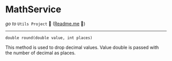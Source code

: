 # MathService

_go to_ `Utils Project` 🚀 ([Readme.me](../../../../../../../../README.md) 📄)

<hr>

```
double round(double value, int places)
```
This method is used to drop decimal values. Value double is passed with the number of decimal as places.